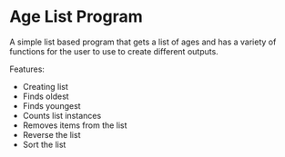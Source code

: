 # Age List Program

A simple list based program that gets a list of ages and has a variety of functions for the user to use to create different outputs.

Features:
<ul>
<li>Creating list</li>
<li>Finds oldest</li>
<li>Finds youngest</li>
<li>Counts list instances</li>
<li>Removes items from the list</li>
<li>Reverse the list</li>
<li>Sort the list</li>
</ul>
